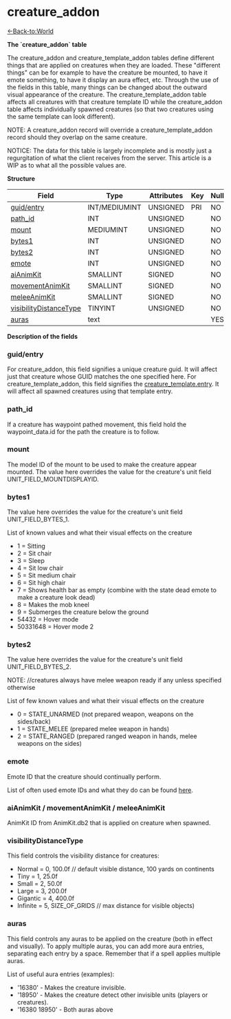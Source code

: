 # creature\_addon

[<-Back-to:World](database-world.md)

**The \`creature\_addon\` table**

The creature\_addon and creature\_template\_addon tables define different things that are applied on creatures when they are loaded. These "different things" can be for example to have the creature be mounted, to have it emote something, to have it display an aura effect, etc. Through the use of the fields in this table, many things can be changed about the outward visual appearance of the creature. The creature\_template\_addon table affects all creatures with that creature template ID while the creature\_addon table affects individually spawned creatures (so that two creatures using the same template can look different).

NOTE: A creature\_addon record will override a creature\_template\_addon record should they overlap on the same creature.

NOTICE: The data for this table is largely incomplete and is mostly just a regurgitation of what the client receives from the server. This article is a WIP as to what all the possible values are.

**Structure**

| Field                        | Type          | Attributes | Key | Null | Default | Extra | Comment |
| ---------------------------- | ------------- | ---------- | --- | ---- | ------- | ----- | ------- |
| [guid/entry][1]              | INT/MEDIUMINT | UNSIGNED   | PRI | NO   |         |       |         |
| [path_id][2]                 | INT           | UNSIGNED   |     | NO   |         |       |         |
| [mount][3]                   | MEDIUMINT     | UNSIGNED   |     | NO   |         |       |         |
| [bytes1][4]                  | INT           | UNSIGNED   |     | NO   |         |       |         |
| [bytes2][5]                  | INT           | UNSIGNED   |     | NO   |         |       |         |
| [emote][6]                   | INT           | UNSIGNED   |     | NO   |         |       |         |
| [aiAnimKit][7]               | SMALLINT      | SIGNED     |     | NO   |         |       |         |
| [movementAnimKit][8]         | SMALLINT      | SIGNED     |     | NO   |         |       |         |
| [meleeAnimKit][9]            | SMALLINT      | SIGNED     |     | NO   |         |       |         |
| [visibilityDistanceType][10] | TINYINT       | UNSIGNED   |     | NO   |         |       |         |
| [auras][11]                  | text          |            |     | YES  |         |       |         |

[1]: #guid/entry
[2]: #path_id
[3]: #mount
[4]: #bytes1
[5]: #bytes2
[6]: #emote
[7]: #aianimkit
[8]: #movementanimkit
[9]: #meleeanimkit
[10]: #visibilityDistanceType
[11]: #auras

**Description of the fields**

### guid/entry

For creature\_addon, this field signifies a unique creature guid. It will affect just that creature whose GUID matches the one specified here.
For creature\_template\_addon, this field signifies the [creature\_template.entry](creature_template#creature_template-entry). It will affect all spawned creatures using that template entry.

### path\_id

If a creature has waypoint pathed movement, this field hold the waypoint\_data.id for the path the creature is to follow.

### mount

The model ID of the mount to be used to make the creature appear mounted. The value here overrides the value for the creature's unit field UNIT\_FIELD\_MOUNTDISPLAYID.

### bytes1

The value here overrides the value for the creature's unit field UNIT\_FIELD\_BYTES\_1.

List of known values and what their visual effects on the creature

- 1 = Sitting
- 2 = Sit chair
- 3 = Sleep
- 4 = Sit low chair
- 5 = Sit medium chair
- 6 = Sit high chair
- 7 = Shows health bar as empty (combine with the state dead emote to make a creature look dead)
- 8 = Makes the mob kneel
- 9 = Submerges the creature below the ground
- 54432 = Hover mode
- 50331648 = Hover mode 2

### bytes2

The value here overrides the value for the creature's unit field UNIT\_FIELD\_BYTES\_2.

NOTE: //creatures always have melee weapon ready if any unless specified otherwise

List of few known values and what their visual effects on the creature

- 0 = STATE\_UNARMED (not prepared weapon, weapons on the sides/back)
- 1 = STATE\_MELEE (prepared melee weapon in hands)
- 2 = STATE\_RANGED (prepared ranged weapon in hands, melee weapons on the sides)

### emote

Emote ID that the creature should continually perform.

List of often used emote IDs and what they do can be found [here](Emotes).

### aiAnimKit / movementAnimKit / meleeAnimKit

AnimKit ID from AnimKit.db2 that is applied on creature when spawned.

### visibilityDistanceType

This field controls the visibility distance for creatures:

- Normal = 0,  100.0f  // default visible distance, 100 yards on continents
- Tiny = 1,  25.0f
- Small = 2,  50.0f
- Large = 3, 200.0f
- Gigantic = 4, 400.0f
- Infinite = 5, SIZE_OF_GRIDS // max distance for visible objects)

### auras

This field controls any auras to be applied on the creature (both in effect and visually). To apply multiple auras, you can add more aura entries, separating each entry by a space. Remember that if a spell applies multiple auras.

List of useful aura entries (examples):

- '16380' - Makes the creature invisible.
- '18950' - Makes the creature detect other invisible units (players or creatures).
- '16380 18950' - Both auras above
